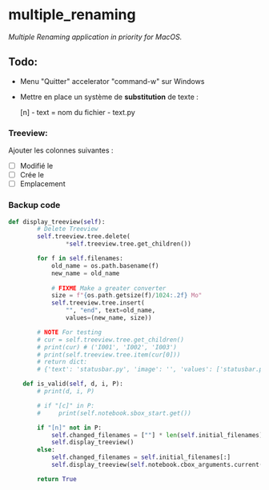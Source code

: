 # multiple_renaming

*Multiple Renaming application in priority for MacOS.*

## Todo:
- Menu "Quitter" accelerator "command-w" sur Windows
- Mettre en place un système de **substitution** de texte :

    [n] - text = nom du fichier - text.py

### Treeview:
Ajouter les colonnes suivantes :
* [ ] Modifié le
* [ ] Crée le
* [ ] Emplacement

### Backup code

```python
def display_treeview(self):
        # Delete Treeview
        self.treeview.tree.delete(
                *self.treeview.tree.get_children())

        for f in self.filenames:
            old_name = os.path.basename(f)
            new_name = old_name
            
            # FIXME Make a greater converter
            size = f"{os.path.getsize(f)/1024:.2f} Mo"
            self.treeview.tree.insert(
                "", "end", text=old_name,
                values=(new_name, size))

        # NOTE For testing
        # cur = self.treeview.tree.get_children()
        # print(cur) # ('I001', 'I002', 'I003')
        # print(self.treeview.tree.item(cur[0]))
        # return dict:
        # {'text': 'statusbar.py', 'image': '', 'values': ['statusbar.py', '0.48 Mo'], 'open': 0, 'tags': ''}
```

```python
    def is_valid(self, d, i, P):
        # print(d, i, P)

        # if "[c]" in P:
        #     print(self.notebook.sbox_start.get())

        if "[n]" not in P:
            self.changed_filenames = [""] * len(self.initial_filenames)
            self.display_treeview()
        else:
            self.changed_filenames = self.initial_filenames[:]
            self.display_treeview(self.notebook.cbox_arguments.current())

        return True
```